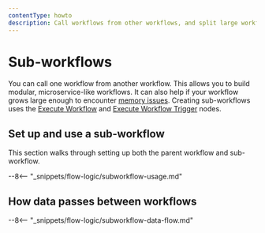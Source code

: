 ```yaml
---
contentType: howto
description: Call workflows from other workflows, and split large workflows into smaller components.
---
```


# Sub-workflows

You can call one workflow from another workflow. This allows you to build modular, microservice-like workflows. It can also help if your workflow grows large enough to encounter [memory issues](/hosting/scaling/memory-errors/). Creating sub-workflows uses the [Execute Workflow](/integrations/builtin/core-nodes/n8n-nodes-base.executeworkflow/) and [Execute Workflow Trigger](/integrations/builtin/core-nodes/n8n-nodes-base.executeworkflowtrigger/) nodes.

## Set up and use a sub-workflow

This section walks through setting up both the parent workflow and sub-workflow.

--8<-- "_snippets/flow-logic/subworkflow-usage.md"

## How data passes between workflows

--8<-- "_snippets/flow-logic/subworkflow-data-flow.md"
